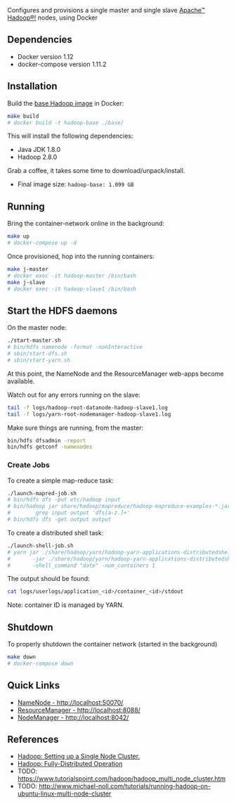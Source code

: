 
Configures and provisions a single master and single slave [Apache™ Hadoop®!](https://hadoop.apache.org/) nodes, using Docker

## Dependencies

* Docker version 1.12
* docker-compose version 1.11.2

## Installation

Build the [base Hadoop image](/base/Dockerfile) in Docker:
```bash
make build
# docker build -t hadoop-base ./base/
```

This will install the following dependencies:
* Java JDK 1.8.0
* Hadoop 2.8.0

Grab a coffee, it takes some time to download/unpack/install. 

* Final image size: `hadoop-base: 1.099 GB`


## Running

Bring the container-network online in the background: 
```bash
make up
# docker-compose up -d
```

Once provisioned, hop into the running containers:
```bash
make j-master
# docker exec -it hadoop-master /bin/bash
make j-slave
# docker exec -it hadoop-slave1 /bin/bash
```

## Start the HDFS daemons

On the master node:
```bash
./start-master.sh
# bin/hdfs namenode -format -nonInteractive
# sbin/start-dfs.sh
# sbin/start-yarn.sh
```

At this point, the NameNode and the ResourceManager web-apps become available.

Watch out for any errors running on the slave: 
```bash
tail -f logs/hadoop-root-datanode-hadoop-slave1.log
tail -f logs/yarn-root-nodemanager-hadoop-slave1.log
```

Make sure things are running, from the master:
```bash
bin/hdfs dfsadmin -report
bin/hdfs getconf -namenodes
```

### Create Jobs

To create a simple map-reduce task:
```bash
./launch-mapred-job.sh
# bin/hdfs dfs -put etc/hadoop input
# bin/hadoop jar share/hadoop/mapreduce/hadoop-mapreduce-examples-*.jar \
#        grep input output 'dfs[a-z.]+'
# bin/hdfs dfs -get output output
```

To create a distributed shell task:
```bash
./launch-shell-job.sh
# yarn jar ./share/hadoop/yarn/hadoop-yarn-applications-distributedshell-*.jar \
#       -jar ./share/hadoop/yarn/hadoop-yarn-applications-distributedshell-*.jar \
#       -shell_command "date" -num_containers 1
```

The output should be found: 
```bash
cat logs/userlogs/application_<id>/container_<id>/stdout
```

Note: container ID is managed by YARN.

## Shutdown

To properly shutdown the container network (started in the background)
```bash
make down
# docker-compose down
```

## Quick Links

* [NameNode - http://localhost:50070/](http://localhost:50070/)
* [ResourceManager - http://localhost:8088/](http://localhost:8088/)
* [NodeManager - http://localhost:8042/](http://localhost:8042/)

## References

* [Hadoop: Setting up a Single Node Cluster.](http://hadoop.apache.org/docs/r2.8.0/hadoop-project-dist/hadoop-common/SingleCluster.html)
* [Hadoop: Fully-Distributed Operation](https://hadoop.apache.org/docs/r2.8.0/hadoop-project-dist/hadoop-common/ClusterSetup.html)
* TODO: https://www.tutorialspoint.com/hadoop/hadoop_multi_node_cluster.htm
* TODO: http://www.michael-noll.com/tutorials/running-hadoop-on-ubuntu-linux-multi-node-cluster

